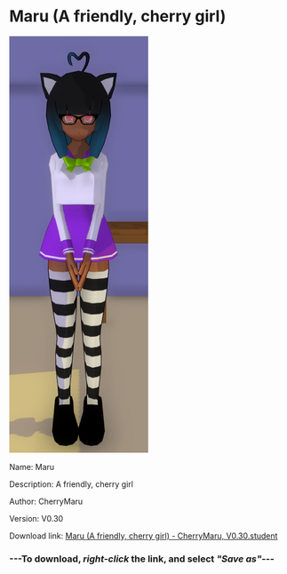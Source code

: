 # Maru (A friendly, cherry girl)

<img src = "https://raw.githubusercontent.com/Arbiter1223/Daigaku-Gurashi-Custom-Students/master/Students/Files/Maru%20(A%20friendly%2C%20cherry%20girl).png">

Name: Maru

Description: A friendly, cherry girl

Author: CherryMaru

Version: V0.30

Download link: <a href="https://raw.githubusercontent.com/Arbiter1223/Daigaku-Gurashi-Custom-Students/master/Students/Files/Maru%20(A%20friendly%2C%20cherry%20girl)%20-%20CherryMaru%2C%20V0.30.student">Maru (A friendly, cherry girl) - CherryMaru, V0.30.student</a>

### ---**To download, _right-click_ the link, and select _"Save as"_**---
